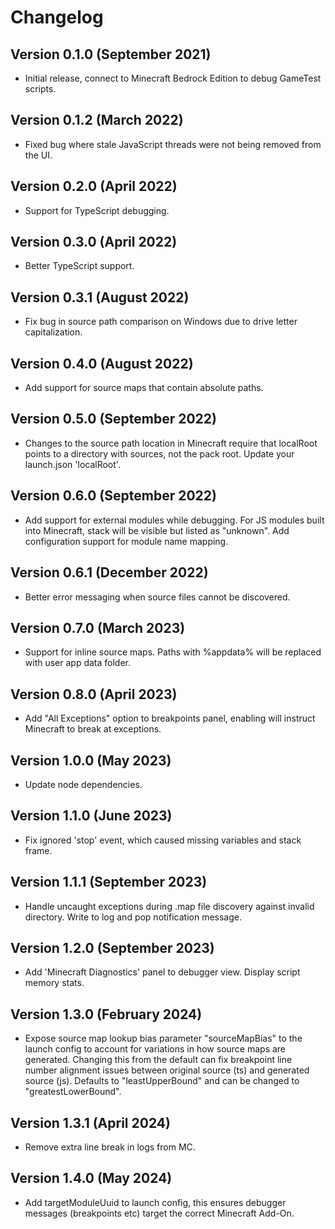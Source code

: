# Changelog

## Version 0.1.0 (September 2021)

- Initial release, connect to Minecraft Bedrock Edition to debug GameTest scripts.

## Version 0.1.2 (March 2022)

- Fixed bug where stale JavaScript threads were not being removed from the UI.

## Version 0.2.0 (April 2022)

- Support for TypeScript debugging.

## Version 0.3.0 (April 2022)

- Better TypeScript support.

## Version 0.3.1 (August 2022)

- Fix bug in source path comparison on Windows due to drive letter capitalization.

## Version 0.4.0 (August 2022)

- Add support for source maps that contain absolute paths.

## Version 0.5.0 (September 2022)

- Changes to the source path location in Minecraft require that localRoot points to a directory with sources, not the pack root. Update your launch.json 'localRoot'.

## Version 0.6.0 (September 2022)

- Add support for external modules while debugging. For JS modules built into Minecraft, stack will be visible but listed as "unknown". Add configuration support for module name mapping.

## Version 0.6.1 (December 2022)

- Better error messaging when source files cannot be discovered.

## Version 0.7.0 (March 2023)

- Support for inline source maps. Paths with %appdata% will be replaced with user app data folder.

## Version 0.8.0 (April 2023)

- Add "All Exceptions" option to breakpoints panel, enabling will instruct Minecraft to break at exceptions.

## Version 1.0.0 (May 2023)

- Update node dependencies.

## Version 1.1.0 (June 2023)

- Fix ignored 'stop' event, which caused missing variables and stack frame.

## Version 1.1.1 (September 2023)

- Handle uncaught exceptions during .map file discovery against invalid directory. Write to log and pop notification message.

## Version 1.2.0 (September 2023)

- Add 'Minecraft Diagnostics' panel to debugger view. Display script memory stats.

## Version 1.3.0 (February 2024)

- Expose source map lookup bias parameter "sourceMapBias" to the launch config to account for variations in how source maps are generated. Changing this from the default can fix breakpoint line number alignment issues between original source (ts) and generated source (js). Defaults to "leastUpperBound" and can be changed to "greatestLowerBound".

## Version 1.3.1 (April 2024)

- Remove extra line break in logs from MC.

## Version 1.4.0 (May 2024)

- Add targetModuleUuid to launch config, this ensures debugger messages (breakpoints etc) target the correct Minecraft Add-On.
